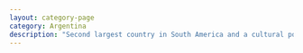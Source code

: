 ```yaml
---
layout: category-page
category: Argentina
description: "Second largest country in South America and a cultural powerhouse in the Spanish speaking world"
---
```

